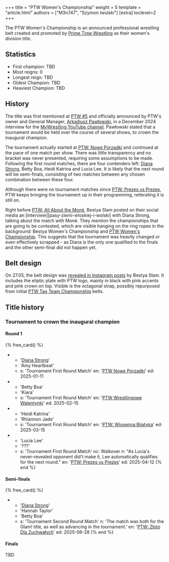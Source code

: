 +++
title = "PTW Women's Championship"
weight = 5
template = "article.html"
authors = ["M3n747", "Szymon Iwulski"]
[extra]
toclevel=2
+++

The PTW Women's Championship is an announced professional wrestling belt created and promoted by [Prime Time Wrestling](@/o/ptw.md) as their women's division title.

<!-- more -->

## Statistics

* First champion: TBD
* Most reigns: 0
* Longest reign: TBD
* Oldest Champion: TBD
* Heaviest Champion: TBD
  
## History

The title was first mentioned at [PTW #5](@/e/ptw/2024-02-03-ptw-5-gold-rush.md) and officially announced by PTW's owner and General Manager, [Arkadiusz Pawłowski](@/w/pan-pawlowski.md), in a December 2024 interview for the [MyWrestling YouTube channel][pawłowski-my-wrestling-live]. Pawłowski stated that a tournament would be held over the course of several shows, to crown the inaugural champion. 

The tournament actually started at [PTW: Nowe Porządki](@/e/ptw/2025-01-11-ptw-nowe-porzadki.md) and continued at the pace of one match per show. There was little transparency and no bracket was never presented, requiring some assumptions to be made. Following the first round matches, there are four contenders left: [Diana Strong](@/w/diana-strong.md), Betty Boa, Heidi Katrina and Lucia Lee. It is likely that the next round will be semi-finals, consisting of two matches between any chosen combination between these four.

Although there were no tournament matches since [PTW: Prezes vs Prezes](@/e/ptw/2025-04-12-ptw-prezes-vs-prezes.md), PTW keeps bringing the tournament up in their programming, reiterating it is still on.

Right before [PTW: All About the Moné](@/e/ptw/2025-07-27-ptw-all-about-the-mone.md), Bestya Slam posted on their social media an [interview][pasy-ziemi-wloskiej-i-wolski] with Diana Strong, talking about the match with Moné. They mention the championships that are going to be contested, which are visible hanging on the ring ropes in the background: Bestya Women's Championship and [PTW Women's Championship](@/c/ptw-womens-championship.md). This suggests that the tournament was heavily changed or even effectively scrapped - as Diana is the only one qualified to the finals and the other semi-final did not happen yet.

## Belt design

On 27.05, the belt design was [revealed in Instagram posts](https://www.instagram.com/p/DMm8yPStGKb/?img_index=1) by Bestya Slam. It includes the eliptic plate with PTW logo, mainly in black with pink accents and pink crown on top. Visible is the octagonal strap, possibly repurposed from initial [PTW Tag Team Championship](@/w/ptw-tag-team-championship.md) belts.

## Title history

### Tournament to crown the inaugural champion

#### Round 1

{% free_card() %}
- - '[Diana Strong](@/w/diana-strong.md)'
  - 'Amy Heartbeat'
  - s: 'Tournament First Round Match'
    en: '[PTW Nowe Porządki](@/e/ptw/2025-01-11-ptw-nowe-porzadki.md)'
    ed: 2025-01-11
- - 'Betty Boa'
  - 'Kiara'
  - s: 'Tournament First Round Match'
    en: '[PTW Wrestlingowe Walentynki](@/e/ptw/2025-02-15-ptw-wrestlingowe-walentynki.md)'
    ed: 2025-02-15
- - 'Heidi Katrina'
  - 'Rhiannon Jade'
  - s: 'Tournament First Round Match'
    en: '[PTW: Wiosenna Bijatyka](@/e/ptw/2025-03-15-ptw-wiosenna-bijatyka.md)' 
    ed: 2025-03-15
- - 'Lucia Lee'
  - '???'
  - s: 'Tournament First Round Match'
    nc: Walkover
    n: "As Lucia's never-revealed opponent did't make it, Lee automatically qualifies for the next round."
    en: '[PTW: Prezes vs Prezes](@/e/ptw/2025-04-12-ptw-prezes-vs-prezes.md)'
    ed: 2025-04-12
{% end %}

#### Semi-finals

{% free_card() %}
- - '[Diana Strong](@/w/diana-strong.md)'
  - 'Hannah Taylor'
  - 'Betty Boa'
  - s: 'Tournament Second Round Match'
    n: 'The match was both for the Glam! title, as well as advancing in the tournament.'
    en: '[PTW: Złoto Dla Zuchwałych](@/e/ptw/2025-06-28-ptw-zloto-dla-zuchwalych.md)'
    ed: 2025-06-28
{% end %}

#### Finals

TBD

[pawłowski-my-wrestling-live]: https://www.youtube.com/watch?v=D4kwKCFbY9c

